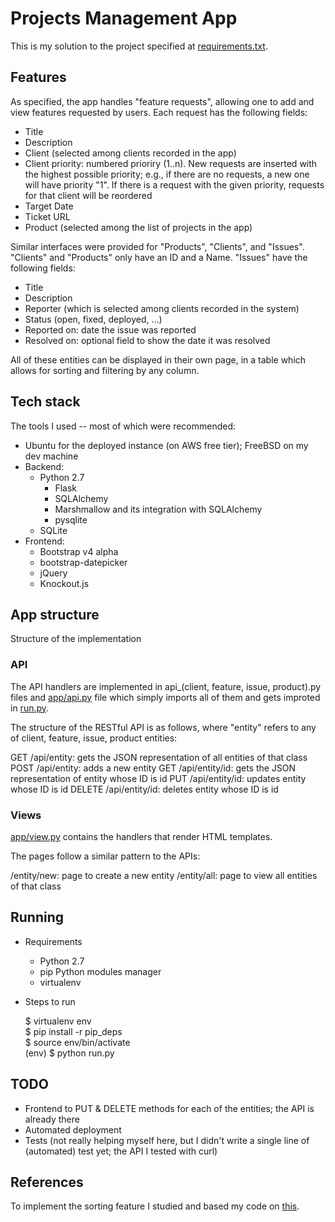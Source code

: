 # Projects Management App 

This is my solution to the project specified at [requirements.txt](requirements.txt).

## Features

As specified, the app handles "feature requests", allowing one to add and view
features requested by users. Each request has the following fields:

* Title
* Description
* Client (selected among clients recorded in the app)
* Client priority: numbered prioriry (1..n). New requests are inserted with the
highest possible priority; e.g., if there are no requests, a new one will have
priority "1". If there is a request with the given priority, requests for that
client will be reordered
* Target Date
* Ticket URL
* Product (selected among the list of projects in the app)

Similar interfaces were provided for "Products", "Clients", and "Issues".
"Clients" and "Products" only have an ID and a Name. "Issues" have the following
fields:

* Title
* Description
* Reporter (which is selected among clients recorded in the system)
* Status (open, fixed, deployed, ...)
* Reported on: date the issue was reported
* Resolved on: optional field to show the date it was resolved

All of these entities can be displayed in their own page, in a table which
allows for sorting and filtering by any column.

## Tech stack

The tools I used -- most of which were recommended:

* Ubuntu for the deployed instance (on AWS free tier); FreeBSD on my dev
machine
* Backend:
  - Python 2.7
    - Flask
    - SQLAlchemy
    - Marshmallow and its integration with SQLAlchemy
    - pysqlite
  - SQLite
* Frontend:
  - Bootstrap v4 alpha
  - bootstrap-datepicker
  - jQuery
  - Knockout.js

## App structure

Structure of the implementation

### API

The API handlers are implemented in api\_(client, feature, issue, product).py
files and [app/api.py](app/api.py) file which simply imports all of them and
gets improted in [run.py](run.py).

The structure of the RESTful API is as follows, where "entity" refers to any
of client, feature, issue, product entities:

GET    /api/entity:    gets the JSON representation of all entities of that class
POST   /api/entity:    adds a new entity
GET    /api/entity/id: gets the JSON representation of entity whose ID is id
PUT    /api/entity/id: updates entity whose ID is id
DELETE /api/entity/id: deletes entity whose ID is id

### Views

[app/view.py](app/view.py) contains the handlers that render HTML templates.

The pages follow a similar pattern to the APIs:

/entity/new: page to create a new entity
/entity/all: page to view all entities of that class

## Running

* Requirements
  - Python 2.7
  - pip Python modules manager
  - virtualenv

* Steps to run

  $ virtualenv env  
  $ pip install -r pip\_deps  
  $ source env/bin/activate  
  (env) $ python run.py

## TODO

* Frontend to PUT & DELETE methods for each of the entities; the API is
already there
* Automated deployment
* Tests (not really helping myself here, but I didn't write a single line of
(automated) test yet; the API I tested with curl)


## References

To implement the sorting feature I studied and based my code on 
[this](https://github.com/pstricker/koTableSort/).


